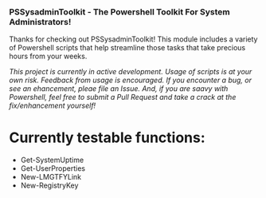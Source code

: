 ### PSSysadminToolkit - The Powershell Toolkit For System Administrators!

Thanks for checking out PSSysadminToolkit! This module includes a variety of Powershell scripts that help streamline those tasks that take precious hours from your weeks. 

_This project is currently in active development. Usage of scripts is at your own risk. Feedback from usage is encouraged. If you encounter a bug, or see an ehancement, pleae file an Issue. And, if you are saavy with Powershell, feel free to submit a Pull Request and take a crack at the fix/enhancement yourself!_

# Currently testable functions:

- Get-SystemUptime
- Get-UserProperties
- New-LMGTFYLink
- New-RegistryKey